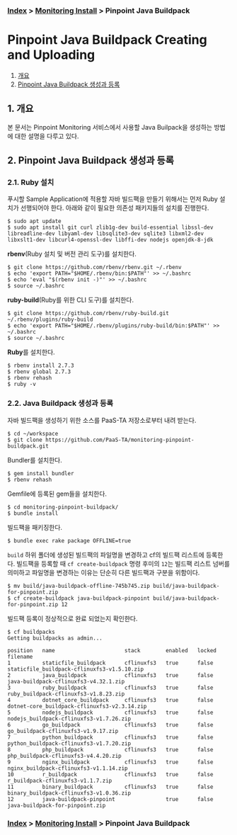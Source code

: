 ### [Index](https://github.com/PaaS-TA/Guide) > [Monitoring Install](PAAS-TA_MONITORING_INSTALL_GUIDE.md) > Pinpoint Java Buildpack


# Pinpoint Java Buildpack Creating and Uploading
1. [개요](#1)
2. [Pinpoint Java Buildpack 생성과 등록](#2)


## <div id="1">1. 개요
본 문서는 Pinpoint Monitoring 서비스에서 사용할 Java Builpack을 생성하는 방법에 대한 설명을 다루고 있다.


## <div id="2">2. Pinpoint Java Buildpack 생성과 등록


### 2.1. Ruby 설치
푸시할 Sample Application에 적용할 자바 빌드팩을 만들기 위해서는 먼저 Ruby 설치가 선행되어야 한다. 아래와 같이 필요한 의존성 패키지들의 설치를 진행한다.

```
$ sudo apt update
$ sudo apt install git curl zlib1g-dev build-essential libssl-dev libreadline-dev libyaml-dev libsqlite3-dev sqlite3 libxml2-dev libxslt1-dev libcurl4-openssl-dev libffi-dev nodejs openjdk-8-jdk
```

**rbenv**(Ruby 설치 및 버전 관리 도구)를 설치한다.

```
$ git clone https://github.com/rbenv/rbenv.git ~/.rbenv
$ echo 'export PATH="$HOME/.rbenv/bin:$PATH"' >> ~/.bashrc
$ echo 'eval "$(rbenv init -)"' >> ~/.bashrc
$ source ~/.bashrc
```

**ruby-build**(Ruby를 위한 CLI 도구)를 설치한다.

```
$ git clone https://github.com/rbenv/ruby-build.git ~/.rbenv/plugins/ruby-build
$ echo 'export PATH="$HOME/.rbenv/plugins/ruby-build/bin:$PATH"' >> ~/.bashrc
$ source ~/.bashrc
```

**Ruby**를 설치한다.

```
$ rbenv install 2.7.3
$ rbenv global 2.7.3
$ rbenv rehash
$ ruby -v
```


### 2.2. Java Buildpack 생성과 등록
자바 빌드팩을 생성하기 위한 소스를 PaaS-TA 저장소로부터 내려 받는다.

```
$ cd ~/workspace
$ git clone https://github.com/PaaS-TA/monitoring-pinpoint-buildpack.git
```

Bundler를 설치한다.

```
$ gem install bundler
$ rbenv rehash
```

Gemfile에 등록된 gem들을 설치한다.

```
$ cd monitoring-pinpoint-buildpack/
$ bundle install
```

빌드팩을 패키징한다.

```
$ bundle exec rake package OFFLINE=true
```

`build` 하위 폴더에 생성된 빌드팩의 파일명을 변경하고 cf의 빌드팩 리스트에 등록한다. 빌드팩을 등록할 때 `cf create-buildpack` 명령 후미의 `12`는 빌드팩 리스트 넘버를 의미하고 파일명을 변경하는 이유는 단순히 다른 빌드팩과 구분을 위함이다.

```
$ mv build/java-buildpack-offline-745b745.zip build/java-buildpack-for-pinpoint.zip
$ cf create-buildpack java-buildpack-pinpoint build/java-buildpack-for-pinpoint.zip 12
```

빌드팩 등록이 정상적으로 완료 되었는지 확인한다.

```
$ cf buildpacks
Getting buildpacks as admin...

position   name                      stack        enabled   locked   filename
1          staticfile_buildpack      cflinuxfs3   true      false    staticfile_buildpack-cflinuxfs3-v1.5.10.zip
2          java_buildpack            cflinuxfs3   true      false    java-buildpack-cflinuxfs3-v4.32.1.zip
3          ruby_buildpack            cflinuxfs3   true      false    ruby_buildpack-cflinuxfs3-v1.8.23.zip
4          dotnet_core_buildpack     cflinuxfs3   true      false    dotnet-core_buildpack-cflinuxfs3-v2.3.14.zip
5          nodejs_buildpack          cflinuxfs3   true      false    nodejs_buildpack-cflinuxfs3-v1.7.26.zip
6          go_buildpack              cflinuxfs3   true      false    go_buildpack-cflinuxfs3-v1.9.17.zip
7          python_buildpack          cflinuxfs3   true      false    python_buildpack-cflinuxfs3-v1.7.20.zip
8          php_buildpack             cflinuxfs3   true      false    php_buildpack-cflinuxfs3-v4.4.20.zip
9          nginx_buildpack           cflinuxfs3   true      false    nginx_buildpack-cflinuxfs3-v1.1.14.zip
10         r_buildpack               cflinuxfs3   true      false    r_buildpack-cflinuxfs3-v1.1.7.zip
11         binary_buildpack          cflinuxfs3   true      false    binary_buildpack-cflinuxfs3-v1.0.36.zip
12         java-buildpack-pinpoint                true      false    java-buildpack-for-pinpoint.zip
```


### [Index](https://github.com/PaaS-TA/Guide) > [Monitoring Install](PAAS-TA_MONITORING_INSTALL_GUIDE.md) > Pinpoint Java Buildpack
